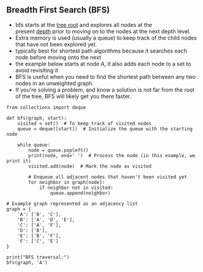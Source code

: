 ## Breadth First Search (BFS)
- bfs  starts at the [tree root](https://en.wikipedia.org/wiki/Tree_(data_structure)#Terminology "Tree (data structure)") and explores all nodes at the present [depth](https://en.wikipedia.org/wiki/Tree_(data_structure)#Terminology "Tree (data structure)") prior to moving on to the nodes at the next depth level.
- Extra memory is used (usually a queue) to keep track of the child nodes that have not been explored yet. 
- typically best for shortest path algorithms because it searches each node  before moving onto the next
- the example below starts at node A, it also adds each node to a set to avoid revisiting it
- BFS is useful when you need to find the shortest path between any two nodes in an unweighted graph.
- If you're solving a problem, and know a solution is not far from the root of the tree, BFS will likely get you there faster.
```
from collections import deque

def bfs(graph, start):
    visited = set()  # To keep track of visited nodes
    queue = deque([start])  # Initialize the queue with the starting node
    
    while queue:
        node = queue.popleft()
        print(node, end=' ')  # Process the node (in this example, we print it)
        visited.add(node)  # Mark the node as visited
        
        # Enqueue all adjacent nodes that haven't been visited yet
        for neighbor in graph[node]:
            if neighbor not in visited:
                queue.append(neighbor)

# Example graph represented as an adjacency list
graph = {
    'A': ['B', 'C'],
    'B': ['A', 'D', 'E'],
    'C': ['A', 'F'],
    'D': ['B'],
    'E': ['B', 'F'],
    'F': ['C', 'E']
}

print("BFS traversal:")
bfs(graph, 'A')
```
